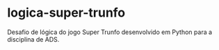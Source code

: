 # logica-super-trunfo
Desafio de lógica do jogo Super Trunfo desenvolvido em Python para a disciplina de ADS.
